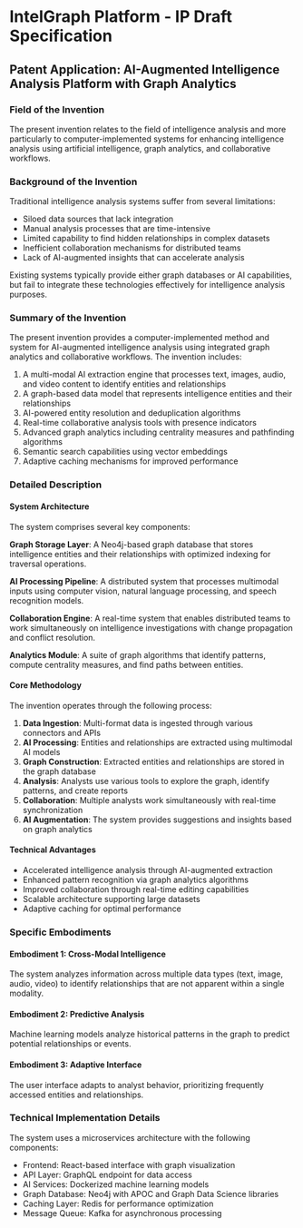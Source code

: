 # IntelGraph Platform - IP Draft Specification

## Patent Application: AI-Augmented Intelligence Analysis Platform with Graph Analytics

### Field of the Invention

The present invention relates to the field of intelligence analysis and more particularly to computer-implemented systems for enhancing intelligence analysis using artificial intelligence, graph analytics, and collaborative workflows.

### Background of the Invention

Traditional intelligence analysis systems suffer from several limitations:

- Siloed data sources that lack integration
- Manual analysis processes that are time-intensive
- Limited capability to find hidden relationships in complex datasets
- Inefficient collaboration mechanisms for distributed teams
- Lack of AI-augmented insights that can accelerate analysis

Existing systems typically provide either graph databases or AI capabilities, but fail to integrate these technologies effectively for intelligence analysis purposes.

### Summary of the Invention

The present invention provides a computer-implemented method and system for AI-augmented intelligence analysis using integrated graph analytics and collaborative workflows. The invention includes:

1. A multi-modal AI extraction engine that processes text, images, audio, and video content to identify entities and relationships
2. A graph-based data model that represents intelligence entities and their relationships
3. AI-powered entity resolution and deduplication algorithms
4. Real-time collaborative analysis tools with presence indicators
5. Advanced graph analytics including centrality measures and pathfinding algorithms
6. Semantic search capabilities using vector embeddings
7. Adaptive caching mechanisms for improved performance

### Detailed Description

#### System Architecture

The system comprises several key components:

**Graph Storage Layer**: A Neo4j-based graph database that stores intelligence entities and their relationships with optimized indexing for traversal operations.

**AI Processing Pipeline**: A distributed system that processes multimodal inputs using computer vision, natural language processing, and speech recognition models.

**Collaboration Engine**: A real-time system that enables distributed teams to work simultaneously on intelligence investigations with change propagation and conflict resolution.

**Analytics Module**: A suite of graph algorithms that identify patterns, compute centrality measures, and find paths between entities.

#### Core Methodology

The invention operates through the following process:

1. **Data Ingestion**: Multi-format data is ingested through various connectors and APIs
2. **AI Processing**: Entities and relationships are extracted using multimodal AI models
3. **Graph Construction**: Extracted entities and relationships are stored in the graph database
4. **Analysis**: Analysts use various tools to explore the graph, identify patterns, and create reports
5. **Collaboration**: Multiple analysts work simultaneously with real-time synchronization
6. **AI Augmentation**: The system provides suggestions and insights based on graph analytics

#### Technical Advantages

- Accelerated intelligence analysis through AI-augmented extraction
- Enhanced pattern recognition via graph analytics algorithms
- Improved collaboration through real-time editing capabilities
- Scalable architecture supporting large datasets
- Adaptive caching for optimal performance

### Specific Embodiments

#### Embodiment 1: Cross-Modal Intelligence

The system analyzes information across multiple data types (text, image, audio, video) to identify relationships that are not apparent within a single modality.

#### Embodiment 2: Predictive Analysis

Machine learning models analyze historical patterns in the graph to predict potential relationships or events.

#### Embodiment 3: Adaptive Interface

The user interface adapts to analyst behavior, prioritizing frequently accessed entities and relationships.

### Technical Implementation Details

The system uses a microservices architecture with the following components:

- Frontend: React-based interface with graph visualization
- API Layer: GraphQL endpoint for data access
- AI Services: Dockerized machine learning models
- Graph Database: Neo4j with APOC and Graph Data Science libraries
- Caching Layer: Redis for performance optimization
- Message Queue: Kafka for asynchronous processing

